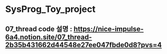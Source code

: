 # SysProg_Toy_project
## 07_thread code 설명 : https://nice-impulse-6a4.notion.site/07_thread-2b35b431662d44548e27ee047fbde0d8?pvs=4
